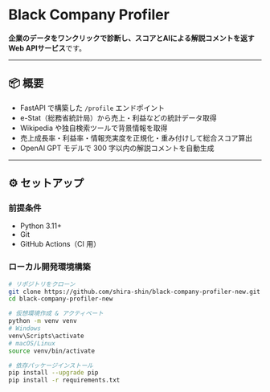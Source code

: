 # Black Company Profiler

**企業のデータをワンクリックで診断し、スコアとAIによる解説コメントを返すWeb APIサービス**です。

---

## 📦 概要

- FastAPI で構築した `/profile` エンドポイント  
- e-Stat（総務省統計局）から売上・利益などの統計データ取得  
- Wikipedia や独自検索ツールで背景情報を取得  
- 売上成長率・利益率・情報充実度を正規化・重み付けして総合スコア算出  
- OpenAI GPT モデルで 300 字以内の解説コメントを自動生成  

---

## ⚙️ セットアップ

### 前提条件

- Python 3.11+  
- Git  
- GitHub Actions（CI 用）  

### ローカル開発環境構築

```bash
# リポジトリをクローン
git clone https://github.com/shira-shin/black-company-profiler-new.git
cd black-company-profiler-new

# 仮想環境作成 & アクティベート
python -m venv venv
# Windows
venv\Scripts\activate
# macOS/Linux
source venv/bin/activate

# 依存パッケージインストール
pip install --upgrade pip
pip install -r requirements.txt

